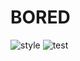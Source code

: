 # BORED
![style](https://github.com/cjwinston/bored/actions/workflows/style.yml/badge.svg)
![test](https://github.com/cjwinston/bored/actions/workflows/tests.yml/badge.svg)
